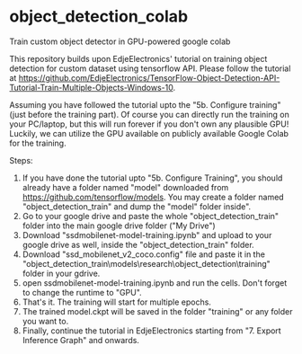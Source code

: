 # object_detection_colab
Train custom object detector in GPU-powered google colab 

This repository builds upon EdjeElectronics' tutorial on training object detection for custom dataset using tensorflow API. Please follow the tutorial at https://github.com/EdjeElectronics/TensorFlow-Object-Detection-API-Tutorial-Train-Multiple-Objects-Windows-10.

Assuming you have followed the tutorial upto the "5b. Configure training" (just before the training part). Of course you can directly run the training on your PC/laptop, but this will run forever if you don't own any plausible GPU! Luckily, we can utilize the GPU available on publicly available Google Colab for the training.

Steps:
1. If you have done the tutorial upto "5b. Configure Training", you should already have a folder named "model" downloaded from https://github.com/tensorflow/models. You may create a folder named "object_detection_train" and dump the "model" folder inside".
2. Go to your google drive and paste the whole "object_detection_train" folder into the main google drive folder ("My Drive")
3. Download "ssdmobilenet-model-training.ipynb" and upload to your google drive as well, inside the "object_detection_train" folder.
4. Download "ssd_mobilenet_v2_coco.config" file and paste it in the "object_detection_train\models\research\object_detection\training" folder in your gdrive.
5. open ssdmobilenet-model-training.ipynb and run the cells. Don't forget to change the runtime to "GPU".
6. That's it. The training will start for multiple epochs.
7. The trained model.ckpt will be saved in the folder "training" or any folder you want to.
8. Finally, continue the tutorial in EdjeElectronics starting from "7. Export Inference Graph" and onwards.
